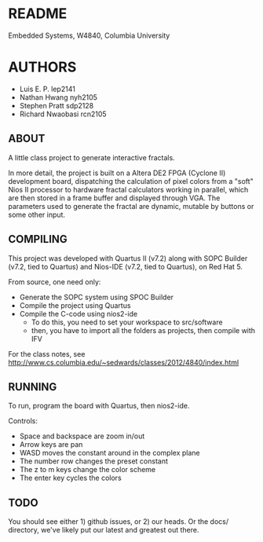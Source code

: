 README
================================================================================
Embedded Systems, W4840, Columbia University

AUTHORS
================================================================================
 - Luis E. P.              lep2141
 - Nathan Hwang            nyh2105
 - Stephen Pratt           sdp2128
 - Richard Nwaobasi        rcn2105


ABOUT
--------------------------------------------------------------------------------
A little class project to generate interactive fractals.

In more detail, the project is built on a Altera DE2 FPGA (Cyclone II)
development board, dispatching the calculation of pixel colors from a
"soft" Nios II processor to hardware fractal calculators working in
parallel, which are then stored in a frame buffer and displayed
through VGA. The parameters used to generate the fractal are dynamic,
mutable by buttons or some other input.


COMPILING
--------------------------------------------------------------------------------
This project was developed with Quartus II (v7.2) along with SOPC
Builder (v7.2, tied to Quartus) and Nios-IDE (v7.2, tied to Quartus),
on Red Hat 5.

From source, one need only:
 - Generate the SOPC system using SPOC Builder
 - Compile the project using Quartus
 - Compile the C-code using nios2-ide
   - To do this, you need to set your workspace to src/software
   - then, you have to import all the folders as projects, then
     compile with IFV

For the class notes, see
<http://www.cs.columbia.edu/~sedwards/classes/2012/4840/index.html>


RUNNING
--------------------------------------------------------------------------------
To run, program the board with Quartus, then nios2-ide.

Controls:
 - Space and backspace are zoom in/out
 - Arrow keys are pan
 - WASD moves the constant around in the complex plane
 - The number row changes the preset constant
 - The z to m keys change the color scheme
 - The enter key cycles the colors


TODO
--------------------------------------------------------------------------------
You should see either 1) github issues, or 2) our heads. Or the docs/
directory, we've likely put our latest and greatest out there.
